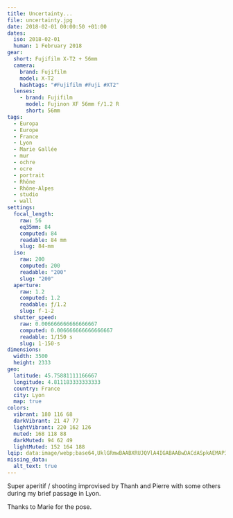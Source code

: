```yaml
---
title: Uncertainty...
file: uncertainty.jpg
date: 2018-02-01 00:00:50 +01:00
dates:
  iso: 2018-02-01
  human: 1 February 2018
gear:
  short: Fujifilm X-T2 + 56mm
  camera:
    brand: Fujifilm
    model: X-T2
    hashtags: "#Fujifilm #Fuji #XT2"
  lenses:
    - brand: Fujifilm
      model: Fujinon XF 56mm f/1.2 R
      short: 56mm
tags:
  - Europa
  - Europe
  - France
  - Lyon
  - Marie Gallée
  - mur
  - ochre
  - ocre
  - portrait
  - Rhône
  - Rhône-Alpes
  - studio
  - wall
settings:
  focal_length:
    raw: 56
    eq35mm: 84
    computed: 84
    readable: 84 mm
    slug: 84-mm
  iso:
    raw: 200
    computed: 200
    readable: "200"
    slug: "200"
  aperture:
    raw: 1.2
    computed: 1.2
    readable: ƒ/1.2
    slug: f-1-2
  shutter_speed:
    raw: 0.006666666666666667
    computed: 0.006666666666666667
    readable: 1/150 s
    slug: 1-150-s
dimensions:
  width: 3500
  height: 2333
geo:
  latitude: 45.75881111166667
  longitude: 4.811183333333333
  country: France
  city: Lyon
  map: true
colors:
  vibrant: 180 116 68
  darkVibrant: 21 47 77
  lightVibrant: 220 162 126
  muted: 168 118 88
  darkMuted: 94 62 49
  lightMuted: 152 164 188
lqip: data:image/webp;base64,UklGRmwBAABXRUJQVlA4IGABAABwDACdASpkAEMAP3Gqxlm/rj+vq/xMW/AuCUDPU5XIrwkBDCzh7f4Dpg2WnzacKeaLJL2j9FBQ04++5eV3IWvi6I7uYJF9aCuvb/FnWGSkQon+OnuEophNdkdAHUFwiOrURXbP5LhNXK7xVAAA/ufBYvkR0SFyDypWI0wFcdyx/xxdLDiv+hScAXUeMXUGYoANfpPtb/TLRVWx0u3/6ymOrcT4t0Vu8/c80ERpMEgSwRlyAowL3xT5zF75jN8md3UWgriVm8tkHmV7yPR2svvpdFsZEo6s3Eou0LXnomfdeKhDGNrN+jJvqbFRdH2Vmi2141GJIqX2jPCfCBIuPkOHsiZICAjDnxrP/m0Wmlsnm/+IshBRrdqzJ9feqlEkNi/t1QoaD3RiSQH/8pf4l5o7NcUHttl4cfYPkpCIU5BApgy5Rn9J2ZnR7Yt3GbMr4+PyfWmL0czp21JjCkVgAAAA
missing_data:
  alt_text: true
---
```


Super aperitif / shooting improvised by Thanh and Pierre with some others during my brief passage in Lyon.

Thanks to Marie for the pose.
